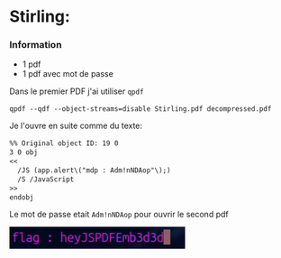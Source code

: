 # Stirling:

### Information
- 1 pdf 
- 1 pdf avec mot de passe

Dans le premier PDF j'ai utiliser `qpdf` 

```
qpdf --qdf --object-streams=disable Stirling.pdf decompressed.pdf
```

Je l'ouvre en suite comme du texte:

```
%% Original object ID: 19 0
3 0 obj
<<
  /JS (app.alert\("mdp : Adm!nNDAop"\);)
  /S /JavaScript
>>
endobj
```

Le mot de passe etait `Adm!nNDAop` pour ouvrir le second pdf

![alt text](img/flag.png)